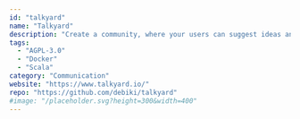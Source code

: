 ```yaml
---
id: "talkyard"
name: "Talkyard"
description: "Create a community, where your users can suggest ideas and get questions answered. And have friendly open-ended discussions and chat (Slack/StackOverflow/Discourse/Reddit/Disqus hybrid)."
tags:
  - "AGPL-3.0"
  - "Docker"
  - "Scala"
category: "Communication"
website: "https://www.talkyard.io/"
repo: "https://github.com/debiki/talkyard"
#image: "/placeholder.svg?height=300&width=400"
---
```


